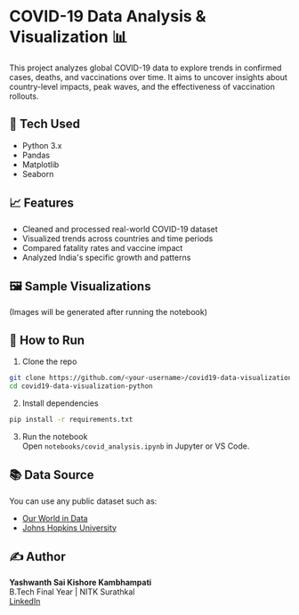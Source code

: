 # COVID-19 Data Analysis & Visualization 📊

This project analyzes global COVID-19 data to explore trends in confirmed cases, deaths, and vaccinations over time. It aims to uncover insights about country-level impacts, peak waves, and the effectiveness of vaccination rollouts.

## 🔧 Tech Used

- Python 3.x
- Pandas
- Matplotlib
- Seaborn

## 📈 Features

- Cleaned and processed real-world COVID-19 dataset
- Visualized trends across countries and time periods
- Compared fatality rates and vaccine impact
- Analyzed India's specific growth and patterns

## 🖼 Sample Visualizations

(Images will be generated after running the notebook)

## 📁 How to Run

1. Clone the repo  
```bash
git clone https://github.com/<your-username>/covid19-data-visualization-python.git
cd covid19-data-visualization-python
```

2. Install dependencies  
```bash
pip install -r requirements.txt
```

3. Run the notebook  
Open `notebooks/covid_analysis.ipynb` in Jupyter or VS Code.

## 📚 Data Source

You can use any public dataset such as:
- [Our World in Data](https://ourworldindata.org/coronavirus)
- [Johns Hopkins University](https://github.com/CSSEGISandData/COVID-19)

## ✍️ Author

**Yashwanth Sai Kishore Kambhampati**  
B.Tech Final Year | NITK Surathkal  
[LinkedIn](https://www.linkedin.com/in/yaswanthkambhampati)
